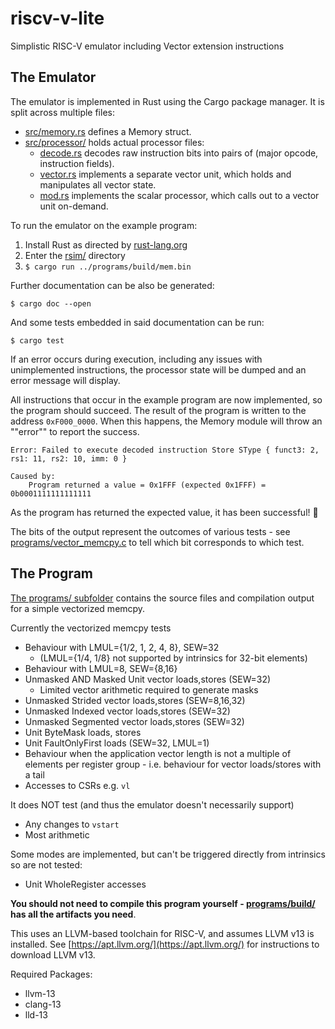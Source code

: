 # riscv-v-lite
Simplistic RISC-V emulator including Vector extension instructions

## The Emulator

The emulator is implemented in Rust using the Cargo package manager.
It is split across multiple files:
- [src/memory.rs](/rsim/src/memory.rs) defines a Memory struct.
- [src/processor/](/rsim/src/processor/) holds actual processor files:
    - [decode.rs](rsim/src/processor/decode.rs) decodes raw instruction bits into pairs of (major opcode, instruction fields).
    - [vector.rs](rsim/src/processor/vector.rs) implements a separate vector unit, which holds and manipulates all vector state.
    - [mod.rs](rsim/src/processor/mod.rs) implements the scalar processor, which calls out to a vector unit on-demand.

To run the emulator on the example program:
1. Install Rust as directed by [rust-lang.org](https://www.rust-lang.org/tools/install)
2. Enter the [rsim/](/rsim/) directory
3. ```$ cargo run ../programs/build/mem.bin```

Further documentation can be also be generated:

```$ cargo doc --open```

And some tests embedded in said documentation can be run:

```$ cargo test```

If an error occurs during execution, including any issues with unimplemented instructions, the processor state will be dumped and an error message will display.

All instructions that occur in the example program are now implemented, so the program should succeed.
The result of the program is written to the address `0xF000_0000`.
When this happens, the Memory module will throw an ""error"" to report the success.

```
Error: Failed to execute decoded instruction Store SType { funct3: 2, rs1: 11, rs2: 10, imm: 0 }

Caused by:
    Program returned a value = 0x1FFF (expected 0x1FFF) = 0b0001111111111111
```

As the program has returned the expected value, it has been successful! 🎉

The bits of the output represent the outcomes of various tests - see [programs/vector_memcpy.c](/programs/vector_memcpy.c) to tell which bit corresponds to which test.

## The Program

[The programs/ subfolder](/programs/) contains the source files and compilation output for a simple vectorized memcpy.

Currently the vectorized memcpy tests
- Behaviour with LMUL={1/2, 1, 2, 4, 8}, SEW=32
  - (LMUL={1/4, 1/8} not supported by intrinsics for 32-bit elements)
- Behaviour with LMUL=8, SEW={8,16}
- Unmasked AND Masked Unit vector loads,stores (SEW=32)
  - Limited vector arithmetic required to generate masks
- Unmasked Strided vector loads,stores (SEW=8,16,32)
- Unmasked Indexed vector loads,stores (SEW=32)
- Unmasked Segmented vector loads,stores (SEW=32)
- Unit ByteMask loads, stores
- Unit FaultOnlyFirst loads (SEW=32, LMUL=1)
- Behaviour when the application vector length is not a multiple of elements per register group - i.e. behaviour for vector loads/stores with a tail
- Accesses to CSRs e.g. `vl`

It does NOT test (and thus the emulator doesn't necessarily support)
- Any changes to `vstart`
- Most arithmetic

Some modes are implemented, but can't be triggered directly from intrinsics so are not tested:
- Unit WholeRegister accesses

**You should not need to compile this program yourself - [programs/build/](/programs/build/) has all the artifacts you need**. 

This uses an LLVM-based toolchain for RISC-V, and assumes LLVM v13 is installed.
See [https://apt.llvm.org/](https://apt.llvm.org/) for instructions to download LLVM v13.

Required Packages:
- llvm-13
- clang-13
- lld-13
